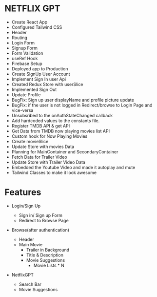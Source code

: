 # NETFLIX GPT

- Create React App
- Configured Tailwind CSS
- Header
- Routing
- Login Form
- Signup Form
- Form Validation
- useRef Hook
- Firebase Setup
- Deployed app to Production
- Create SignUp User Account
- Implement Sign In user Api
- Created Redux Store with userSlice
- Implemented Sign Out
- Update Profile
- BugFix: Sign up user displayName and profile picture update
- BugFix: if the user is not logged in Redirect/browse to Login Page and vice-versa
- Unsubsribed to the onAuthStateChanged callback
- Add hardcoded values to the constants file.
- Register TMDB API & get API
- Get Data from TMDB now playing movies list API
- Custom hook for Now Playing Movies
- Create movieSlice
- Update Store with movies Data
- Planning for MainContainer and SecondaryContainer
- Fetch Data for Trailer Video
- Update Store with Trailer Video Data
- Embedded the Youtube Video and made it autoplay and mute
- Tailwind Classes to make it look awesome

# Features

- Login/Sign Up

  - Sign in/ Sign up Form
  - Redirect to Browse Page

- Browse(after authentication)

  - Header
  - Main Movie
    - Trailer in Background
    - Title & Description
    - Movie Suggestions
      - Movie Lists \* N

- NetflixGPT
  - Search Bar
  - Movie Suggestions
